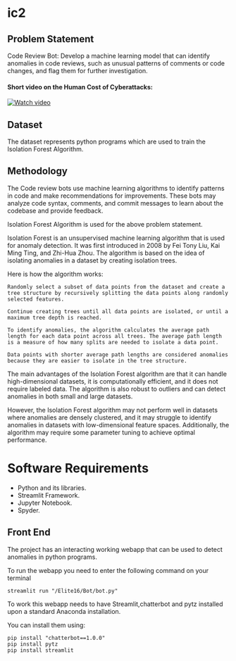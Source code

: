 # ic2


## Problem Statement

Code Review Bot: Develop a machine learning model that can identify anomalies in code reviews, such as unusual patterns of comments or code changes, and flag them for further investigation. 

#### Short video on the Human Cost of Cyberattacks:
[![Watch video](https://img.youtube.com/vi/1hIlTFG-RsU/mqdefault.jpg)](https://www.youtube.com/watch?v=1hIlTFG-RsU)

## Dataset 

The dataset represents python programs which are used to train the Isolation Forest Algorithm.

## Methodology

The Code review bots use machine learning algorithms to identify patterns in code and make recommendations for improvements. These bots may analyze code syntax, comments, and commit messages to learn about the codebase and provide feedback.

Isolation Forest Algorithm is used for the above problem statement.

Isolation Forest is an unsupervised machine learning algorithm that is used for anomaly detection. It was first introduced in 2008 by Fei Tony Liu, Kai Ming Ting, and Zhi-Hua Zhou. The algorithm is based on the idea of isolating anomalies in a dataset by creating isolation trees.

Here is how the algorithm works:

    Randomly select a subset of data points from the dataset and create a tree structure by recursively splitting the data points along randomly selected features.

    Continue creating trees until all data points are isolated, or until a maximum tree depth is reached.

    To identify anomalies, the algorithm calculates the average path length for each data point across all trees. The average path length is a measure of how many splits are needed to isolate a data point.

    Data points with shorter average path lengths are considered anomalies because they are easier to isolate in the tree structure.

The main advantages of the Isolation Forest algorithm are that it can handle high-dimensional datasets, it is computationally efficient, and it does not require labeled data. The algorithm is also robust to outliers and can detect anomalies in both small and large datasets.

However, the Isolation Forest algorithm may not perform well in datasets where anomalies are densely clustered, and it may struggle to identify anomalies in datasets with low-dimensional feature spaces. Additionally, the algorithm may require some parameter tuning to achieve optimal performance.

# Software Requirements
- Python and its libraries.
- Streamlit Framework.
- Jupyter Notebook.
- Spyder.

## Front End

The project has an interacting working webapp that can be used to detect anomalies in python programs.


To run the webapp you need to enter the following command on your terminal
 
 ```
 streamlit run "/Elite16/Bot/bot.py"
 ```
 
 To work this webapp needs to have Streamlit,chatterbot and pytz installed upon a standard Anaconda installation.
 
 You can install them using:
 ```
 pip install "chatterbot==1.0.0"
 pip install pytz
 pip install streamlit
 ```
 
 


